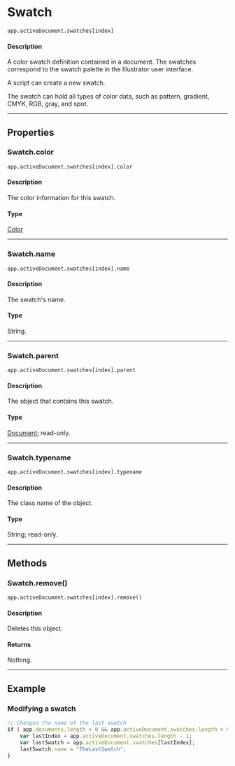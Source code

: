 # Swatch

`app.activeDocument.swatches[index]`

#### Description

A color swatch definition contained in a document. The swatches correspond to the swatch palette in the Illustrator user interface.

A script can create a new swatch.

The swatch can hold all types of color data, such as pattern, gradient, CMYK, RGB, gray, and spot.

---

## Properties

### Swatch.color

`app.activeDocument.swatches[index].color`

#### Description

The color information for this swatch.

#### Type

[Color](./Color.md)

---

### Swatch.name

`app.activeDocument.swatches[index].name`

#### Description

The swatch's name.

#### Type

String.

---

### Swatch.parent

`app.activeDocument.swatches[index].parent`

#### Description

The object that contains this swatch.

#### Type

[Document](./Document.md); read-only.

---

### Swatch.typename

`app.activeDocument.swatches[index].typename`

#### Description

The class name of the object.

#### Type

String; read-only.

---

## Methods

### Swatch.remove()

`app.activeDocument.swatches[index].remove()`

#### Description

Deletes this object.

#### Returns

Nothing.

---

## Example

### Modifying a swatch

```javascript
// Changes the name of the last swatch
if ( app.documents.length > 0 && app.activeDocument.swatches.length > 0 ) {
    var lastIndex = app.activeDocument.swatches.length - 1;
    var lastSwatch = app.activeDocument.swatches[lastIndex];
    lastSwatch.name = "TheLastSwatch";
}
```
